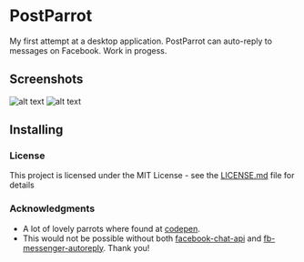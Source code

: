 # PostParrot

My first attempt at a desktop application. PostParrot can auto-reply to messages on Facebook. Work in progess.

## Screenshots
![alt text](http://emmaarfelt.com/img/pp1.png)
![alt text](http://emmaarfelt.com/img/pp2.png)

## Installing

### License

This project is licensed under the MIT License - see the [LICENSE.md](LICENSE.md) file for details

### Acknowledgments
* A lot of lovely parrots where found at [codepen](https://codepen.io).
* This would not be possible without both [facebook-chat-api](https://github.com/Schmavery/facebook-chat-api/) and [fb-messenger-autoreply](https://github.com/rphi/fb-messenger-autoreply/). Thank you!
